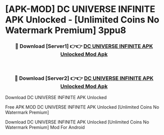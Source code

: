 # [APK-MOD] DC UNIVERSE INFINITE APK Unlocked - [Unlimited Coins No Watermark Premium] 3ppu8



<div align="center">
<h3>🔴 Download [Server1] 👉👉 <a href="https://momento.my/?title=DC_UNIVERSE_INFINITE_APK_Unlocked">DC UNIVERSE INFINITE APK Unlocked Mod Apk</a></h3><br>

<h3>🔴 Download [Server2] 👉👉 <a href="https://momento.my/?title=DC_UNIVERSE_INFINITE_APK_Unlocked">DC UNIVERSE INFINITE APK Unlocked Mod Apk</a></h3>
</div>



Download DC UNIVERSE INFINITE APK Unlocked 

Free APK MOD DC UNIVERSE INFINITE APK Unlocked [Unlimited Coins No Watermark Premium]

Download DC UNIVERSE INFINITE APK Unlocked [Unlimited Coins No Watermark Premium] Mod For Android
